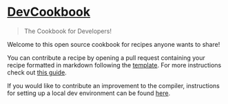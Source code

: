 # [DevCookbook](https://microsoft.github.io/DevCookbook/)

> The Cookbook for Developers!

Welcome to this open source cookbook for recipes anyone wants to share!

You can contribute a recipe by opening a pull request containing your recipe formatted in markdown following the [template](/Template.md). For more instructions check out [this guide](https://microsoft.github.io/DevCookbook/contribute/).

If you would like to contribute an improvement to the compiler, instructions for setting up a local dev environment can be found [here](/CONTRIBUTING.md).
